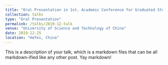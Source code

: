 ```yaml
---
title: "Oral Presentation in 1st. Academic Conference for Graduated Students"
collection: talks
type: "Oral Presentation"
permalink: /talks/2019-12-talk
venue: "University of Science and Technology of China"
date: 2019-12-25
location: "Hefei, China"
---
```



This is a description of your talk, which is a markdown files that can be all markdown-ified like any other post. Yay markdown!
